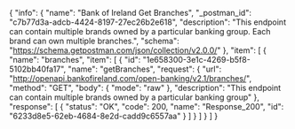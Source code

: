 {
  "info": {
    "name": "Bank of Ireland Get Branches",
    "_postman_id": "c7b77d3a-adcb-4424-8197-27ec26b2e618",
    "description": "This endpoint can contain multiple brands owned by a particular banking group. Each brand can own multiple branches.",
    "schema": "https://schema.getpostman.com/json/collection/v2.0.0/"
  },
  "item": [
    {
      "name": "branches",
      "item": [
        {
          "id": "1e658300-3e1c-4269-b5f8-5102bb40fa17",
          "name": "getBranches",
          "request": {
            "url": "http://openapi.bankofireland.com/open-banking/v2.1/branches/",
            "method": "GET",
            "body": {
              "mode": "raw"
            },
            "description": "This endpoint can contain multiple brands owned by a particular banking group"
          },
          "response": [
            {
              "status": "OK",
              "code": 200,
              "name": "Response_200",
              "id": "6233d8e5-62eb-4684-8e2d-cadd9c6557aa"
            }
          ]
        }
      ]
    }
  ]
}